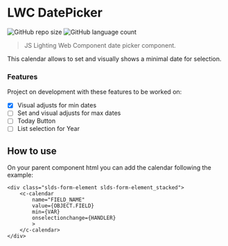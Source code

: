 # LWC DatePicker

<!---Esses são exemplos. Veja https://shields.io para outras pessoas ou para personalizar este conjunto de escudos. Você pode querer incluir dependências, status do projeto e informações de licença aqui--->

![GitHub repo size](https://img.shields.io/github/repo-size/iuricode/README-template?style=for-the-badge)
![GitHub language count](https://img.shields.io/github/languages/count/iuricode/README-template?style=for-the-badge)

> JS Lighting Web Component date picker component.

This calendar allows to set and visually shows a minimal date for selection.

### Features

Project on development with these features to be worked on:

- [x] Visual adjusts for min dates
- [ ] Set and visual adjusts for max dates
- [ ] Today Button
- [ ] List selection for Year

## How to use

On your parent component html you can add the calendar following the example:
```
<div class="slds-form-element slds-form-element_stacked">
	<c-calendar
		name="FIELD_NAME"
		value={OBJECT.FIELD}
		min={VAR}
		onselectionchange={HANDLER}
		>
	</c-calendar>
</div>
```
